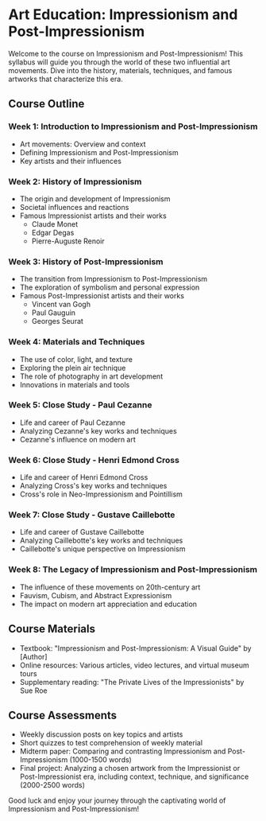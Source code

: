 # Art Education: Impressionism and Post-Impressionism

Welcome to the course on Impressionism and Post-Impressionism! This syllabus will guide you through the world of these two influential art movements. Dive into the history, materials, techniques, and famous artworks that characterize this era.

## Course Outline

### Week 1: Introduction to Impressionism and Post-Impressionism

- Art movements: Overview and context
- Defining Impressionism and Post-Impressionism
- Key artists and their influences

### Week 2: History of Impressionism
- The origin and development of Impressionism
- Societal influences and reactions 
- Famous Impressionist artists and their works
  - Claude Monet
  - Edgar Degas
  - Pierre-Auguste Renoir

### Week 3: History of Post-Impressionism

- The transition from Impressionism to Post-Impressionism
- The exploration of symbolism and personal expression 
- Famous Post-Impressionist artists and their works
  - Vincent van Gogh
  - Paul Gauguin
  - Georges Seurat

### Week 4: Materials and Techniques
- The use of color, light, and texture
- Exploring the plein air technique
- The role of photography in art development
- Innovations in materials and tools

### Week 5: Close Study - Paul Cezanne
- Life and career of Paul Cezanne
- Analyzing Cezanne's key works and techniques
- Cezanne's influence on modern art

### Week 6: Close Study - Henri Edmond Cross
- Life and career of Henri Edmond Cross
- Analyzing Cross's key works and techniques
- Cross's role in Neo-Impressionism and Pointillism

### Week 7: Close Study - Gustave Caillebotte
- Life and career of Gustave Caillebotte
- Analyzing Caillebotte's key works and techniques
- Caillebotte's unique perspective on Impressionism

### Week 8: The Legacy of Impressionism and Post-Impressionism
- The influence of these movements on 20th-century art
- Fauvism, Cubism, and Abstract Expressionism
- The impact on modern art appreciation and education

## Course Materials
- Textbook: "Impressionism and Post-Impressionism: A Visual Guide" by [Author]
- Online resources: Various articles, video lectures, and virtual museum tours
- Supplementary reading: "The Private Lives of the Impressionists" by Sue Roe

## Course Assessments
- Weekly discussion posts on key topics and artists
- Short quizzes to test comprehension of weekly material
- Midterm paper: Comparing and contrasting Impressionism and Post-Impressionism (1000-1500 words)
- Final project: Analyzing a chosen artwork from the Impressionist or Post-Impressionist era, including context, technique, and significance (2000-2500 words)

Good luck and enjoy your journey through the captivating world of Impressionism and Post-Impressionism!
